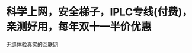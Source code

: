 # 科学上网，安全梯子，IPLC专线(付费)，亲测好用，每年双十一半价优惠
[无缝体验真实的互联网](https://portal.shadowsocks.au/aff.php?aff=39154)
